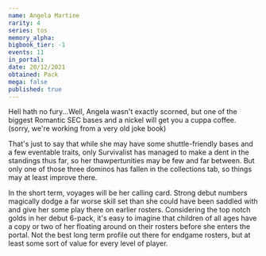 ```yaml
---
name: Angela Martine
rarity: 4
series: tos
memory_alpha:
bigbook_tier: -1
events: 11
in_portal:
date: 20/12/2021
obtained: Pack
mega: false
published: true
---
```


Hell hath no fury...Well, Angela wasn't exactly scorned, but one of the biggest Romantic SEC bases and a nickel will get you a cuppa coffee. (sorry, we're working from a very old joke book)

That's just to say that while she may have some shuttle-friendly bases and a few eventable traits, only Survivalist has managed to make a dent in the standings thus far, so her thawpertunities may be few and far between. But only one of those three dominos has fallen in the collections tab, so things may at least improve there.

In the short term, voyages will be her calling card. Strong debut numbers magically dodge a far worse skill set than she could have been saddled with and give her some play there on earlier rosters. Considering the top notch golds in her debut 6-pack, it's easy to imagine that children of all ages have a copy or two of her floating around on their rosters before she enters the portal. Not the best long term profile out there for endgame rosters, but at least some sort of value for every level of player.
